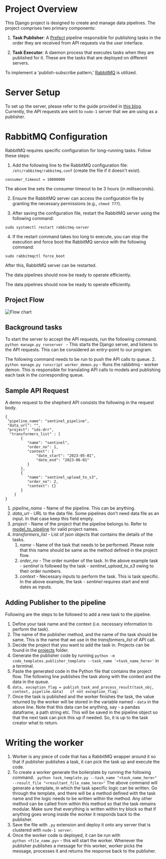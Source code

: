# Project Overview
This Django project is designed to create and manage data pipelines. The project comprises two primary components:

1. **Task Publisher**: A [Prefect](https://docs.prefect.io/) pipeline responsible for publishing tasks in the order they are received from API requests via the user interface.

2. **Task Executor**: A daemon process that executes tasks when they are published for it. These are the tasks that are deployed on different servers.  

To implement a 'publish-subscribe pattern,' [RabbitMQ](https://www.rabbitmq.com/documentation.html) is utilized.

# Server Setup
To set up the server, please refer to the guide provided in [this blog](https://medium.com/civicdatalab/data-orchestration-using-prefect-and-rabbitmq-6349096daca5).
Currently, the API requests are sent to `node-1` server that we are using as a publisher. 

# RabbitMQ Configuration
RabbitMQ requires specific configuration for long-running tasks. Follow these steps:

1. Add the following line to the RabbitMQ configuration file: `/etc/rabbitmq/rabbitmq.conf` (create the file if it doesn't exist).

`consumer_timeout = 10800000`

The above line sets the consumer timeout to be 3 hours (in milliseconds).

2. Ensure the RabbitMQ server can access the configuration file by granting the necessary permissions (e.g., `chmod 777`).

3. After saving the configuration file, restart the RabbitMQ server using the following command:

`sudo systemctl restart rabbitmq-server`

4. If the restart command takes too long to execute, you can stop the execution and force boot the RabbitMQ service with the following command:

`sudo rabbitmqctl force_boot`

After this, RabbitMQ server can be restarted.

The data pipelines should now be ready to operate efficiently.


The data pipelines should now be ready to operate efficiently.

## Project Flow

![Flow chart](generic_data_pipeline.drawio)


## Background tasks 
To start the server to accept the API requests, run the following command.  
`python manage.py runserver ` - This starts the Django server, and listens to the API requests. This can be considered an entry-point to our program. 

The following command needs to be run to push the API calls to queue. 
2. `python manage.py runscript worker_demon.py` - Runs the rabbitmq - worker demon. This is responsible for translating API calls to models and publishing each task in the corresponding queue.  

## Sample API Request
A demo request to the shepherd API consists the following in the request body. 

```
{
 "pipeline_name": "sentinel_pipeline",
 "data_url": "",
 "project": "ids-drr",
  "transformers_list" : [
       {
          "name": "sentinel",
          "order_no": 1, 
          "context": {
              "date_start": "2023-05-01",
              "date_end": "2023-06-01"
          }
       },
       {
          "name": "sentinel_upload_to_s3",
          "order_no": 2, 
          "context": {}
       }
    ]
}
```

1. _pipeline_name_ - Name of the pipeline. This can be anything. 
2. _data_url_ - URL to the data file. Some pipelines don't need data file as an input. In that case keep this field empty. 
3. _project_ - Name of the project that the pipeline belongs to. Refer to [model_to_pipeline](pipeline/model_to_pipeline.py) for valid project names. 
4. _transformers_list_ - List of json objects that contains the details of the tasks.
   1. _name_ - Name of the task that needs to be performed. Please note that this name should be same as the method defined in the project flow.
   2. _order_no_ - The order number of the task. In the above example task - _sentinel_ is followed by the task - _sentinel_upload_to_s3_ owing to their order numbers.
   3. _context_ - Necessary inputs to perform the task. This is task specific. In the above example, the task - _sentinel_ requires start and end dates as inputs.    

## Adding Publisher to the pipeline
Following are the steps to be followed to add a new task to the pipeline. 
1. Define your task name and the context (i.e. necessary information to perform the task).
2. The name of the publisher method, and the name of the task should be same. This is the name that we use in the _transformers_list_ of API call.   
3. Decide the project that you want to add the task in. Projects can be found in the [projects](projects) folder. 
4. Generate the publisher code by running `python -m code_templates.publisher_template --task_name '<task_name_here>'` in a terminal.
5. Paste the generated code in the Python file that contains the project flow. 
 The following line publishes the task along with the context and the data in the queue.
6. ``data, exception_flag = publish_task_and_process_result(task_obj, context, pipeline.data)  
     if not exception_flag:``
7. Once the task is published and the worker finishes the task, the value returned by the worker will be stored in the variable named - `data` in the above line. Note that this data can be anything, say - a pandas dataframe, a path string etc. This will be saved in the pipeline object so that the next task can pick this up if needed. So, it is up to the task creator what to return.

# Writing the worker
1. Worker is any piece of code that has a RabbitMQ wrapper around it so that if publisher publishes a task, it can pick the task up and execute the code. 
2. To create a worker generate the boilerplate by running the following command. 
` python task_template.py --task_name "<task_name_here>" --result_file "<resultant_file_name_here>"`
The above command will generate a template, in which the task specific logic can be written. Go through the template, and there will be a method defined with the task name and the logic needs to be written within the method. Any other method can be called from within this method so that the task remains modular. Make sure that everything is written within try block so that if anything goes wrong inside the worker it responds back to the publisher.  
3. Save the file with `.py` extension and deploy it onto any server that is clustered with `node-1 server`. 
4. Once the worker code is deployed, it can be run with  
 `python <file_name.py>` - this will start the worker. Whenever the publisher publishes a message for this worker, worker picks the message, processes it and returns the response back to the publisher.
